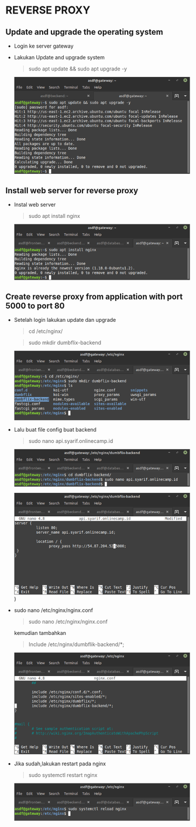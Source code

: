 # REVERSE PROXY

## Update and upgrade the operating system

-   Login ke server gateway

-   Lakukan Update and upgrade system

    >sudo apt update && sudo apt upgrade -y

    ![gambar 1](assets/1updategrade.png)

## Install web server for reverse proxy

-   Instal web server

    >sudo apt install nginx

    ![gambar 2](assets/2.png)

## Create reverse proxy from application with port 5000 to port 80

-   Setelah login lakukan update dan upgrade

    >cd /etc/nginx/

    >sudo mkdir dumbflix-backend

    ![gambar 3](assets/3bikinfolder.png)

-   Lalu buat file config buat backend

    >sudo nano api.syarif.onlinecamp.id

    ![gambar 4](assets/4buatfileconfig.png)

    ![gambar 5](assets/5isiconfig.png))

-   sudo nano /etc/nginx/nginx.conf

    >sudo nano /etc/nginx/nginx.conf

    kemudian tambahkan

    >Include /etc/nginx/dumbflik-backend/*;

    ![gambar 6](assets/7isiinclude.png)

-   Jika sudah,lakukan restart pada nginx

    >sudo systemctl restart nginx

    ![gambar 7](assets/8restart.png)
